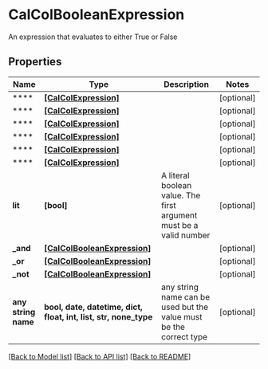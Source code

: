 # CalColBooleanExpression

An expression that evaluates to either True or False 

## Properties
Name | Type | Description | Notes
------------ | ------------- | ------------- | -------------
**** | [**[CalColExpression]**](CalColExpression.md) |  | [optional] 
**** | [**[CalColExpression]**](CalColExpression.md) |  | [optional] 
**** | [**[CalColExpression]**](CalColExpression.md) |  | [optional] 
**** | [**[CalColExpression]**](CalColExpression.md) |  | [optional] 
**** | [**[CalColExpression]**](CalColExpression.md) |  | [optional] 
**** | [**[CalColExpression]**](CalColExpression.md) |  | [optional] 
**lit** | **[bool]** | A literal boolean value. The first argument must be a valid number  | [optional] 
**_and** | [**[CalColBooleanExpression]**](CalColBooleanExpression.md) |  | [optional] 
**_or** | [**[CalColBooleanExpression]**](CalColBooleanExpression.md) |  | [optional] 
**_not** | [**[CalColBooleanExpression]**](CalColBooleanExpression.md) |  | [optional] 
**any string name** | **bool, date, datetime, dict, float, int, list, str, none_type** | any string name can be used but the value must be the correct type | [optional]

[[Back to Model list]](../README.md#documentation-for-models) [[Back to API list]](../README.md#documentation-for-api-endpoints) [[Back to README]](../README.md)


